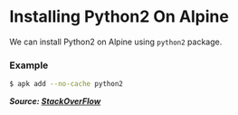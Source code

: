 # Installing Python2 On Alpine

We can install Python2 on Alpine using `python2` package.

### Example

```bash
$ apk add --no-cache python2
```

**_Source: [StackOverFlow](https://stackoverflow.com/a/56104232)_**
